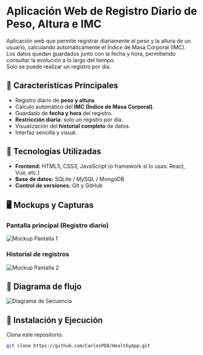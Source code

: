 
#  Aplicación Web de Registro Diario de Peso, Altura e IMC

Aplicación web que permite registrar diariamente el peso y la altura de un usuario, calculando automáticamente el Índice de Masa Corporal (IMC).  
Los datos quedan guardados junto con la fecha y hora, permitiendo consultar la evolución a lo largo del tiempo.  
Solo se puede realizar un registro por día.


## 🚀 Características Principales

- Registro diario de **peso y altura**.  
- Cálculo automático del **IMC (Índice de Masa Corporal)**.  
- Guardado de **fecha y hora** del registro.  
- **Restricción diaria**: solo un registro por día.  
- Visualización del **historial completo** de datos.  
- Interfaz sencilla y visual.
## 🧠 Tecnologías Utilizadas

- **Frontend:** HTML5, CSS3, JavaScript (o framework si lo usas: React, Vue, etc.)  
- **Base de datos:** SQLite / MySQL / MongoDB  
- **Control de versiones:** Git y GitHub  
## 🖥️ Mockups y Capturas
### Pantalla principal (Registro diario)
![Mockup Pantalla 1](ruta/a/tu/imagen1.png)

### Historial de registros
![Mockup Pantalla 2](ruta/a/tu/imagen2.png)
## 🔄 Diagrama de flujo
![Diagrama de Secuencia](ruta/a/tu/diagrama.png)

## 🧩 Instalación y Ejecución

Clona este repositorio:
   ```bash
   git clone https://github.com/CarlosPD8/HealthyApp.git
